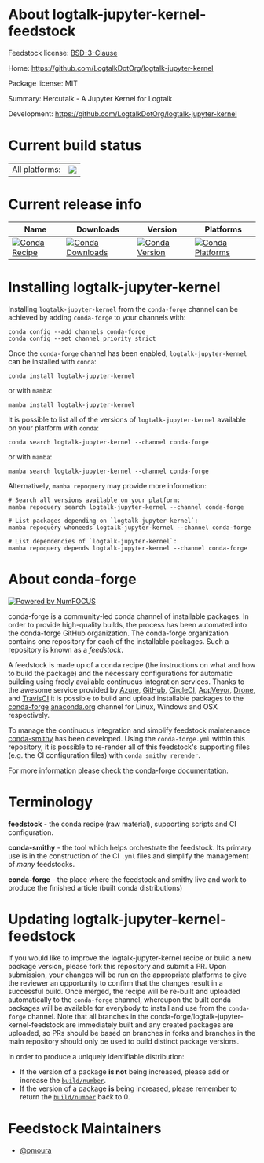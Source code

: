 About logtalk-jupyter-kernel-feedstock
======================================

Feedstock license: [BSD-3-Clause](https://github.com/conda-forge/logtalk-jupyter-kernel-feedstock/blob/main/LICENSE.txt)

Home: https://github.com/LogtalkDotOrg/logtalk-jupyter-kernel

Package license: MIT

Summary: Hercutalk - A Jupyter Kernel for Logtalk

Development: https://github.com/LogtalkDotOrg/logtalk-jupyter-kernel

Current build status
====================


<table><tr><td>All platforms:</td>
    <td>
      <a href="https://dev.azure.com/conda-forge/feedstock-builds/_build/latest?definitionId=21402&branchName=main">
        <img src="https://dev.azure.com/conda-forge/feedstock-builds/_apis/build/status/logtalk-jupyter-kernel-feedstock?branchName=main">
      </a>
    </td>
  </tr>
</table>

Current release info
====================

| Name | Downloads | Version | Platforms |
| --- | --- | --- | --- |
| [![Conda Recipe](https://img.shields.io/badge/recipe-logtalk--jupyter--kernel-green.svg)](https://anaconda.org/conda-forge/logtalk-jupyter-kernel) | [![Conda Downloads](https://img.shields.io/conda/dn/conda-forge/logtalk-jupyter-kernel.svg)](https://anaconda.org/conda-forge/logtalk-jupyter-kernel) | [![Conda Version](https://img.shields.io/conda/vn/conda-forge/logtalk-jupyter-kernel.svg)](https://anaconda.org/conda-forge/logtalk-jupyter-kernel) | [![Conda Platforms](https://img.shields.io/conda/pn/conda-forge/logtalk-jupyter-kernel.svg)](https://anaconda.org/conda-forge/logtalk-jupyter-kernel) |

Installing logtalk-jupyter-kernel
=================================

Installing `logtalk-jupyter-kernel` from the `conda-forge` channel can be achieved by adding `conda-forge` to your channels with:

```
conda config --add channels conda-forge
conda config --set channel_priority strict
```

Once the `conda-forge` channel has been enabled, `logtalk-jupyter-kernel` can be installed with `conda`:

```
conda install logtalk-jupyter-kernel
```

or with `mamba`:

```
mamba install logtalk-jupyter-kernel
```

It is possible to list all of the versions of `logtalk-jupyter-kernel` available on your platform with `conda`:

```
conda search logtalk-jupyter-kernel --channel conda-forge
```

or with `mamba`:

```
mamba search logtalk-jupyter-kernel --channel conda-forge
```

Alternatively, `mamba repoquery` may provide more information:

```
# Search all versions available on your platform:
mamba repoquery search logtalk-jupyter-kernel --channel conda-forge

# List packages depending on `logtalk-jupyter-kernel`:
mamba repoquery whoneeds logtalk-jupyter-kernel --channel conda-forge

# List dependencies of `logtalk-jupyter-kernel`:
mamba repoquery depends logtalk-jupyter-kernel --channel conda-forge
```


About conda-forge
=================

[![Powered by
NumFOCUS](https://img.shields.io/badge/powered%20by-NumFOCUS-orange.svg?style=flat&colorA=E1523D&colorB=007D8A)](https://numfocus.org)

conda-forge is a community-led conda channel of installable packages.
In order to provide high-quality builds, the process has been automated into the
conda-forge GitHub organization. The conda-forge organization contains one repository
for each of the installable packages. Such a repository is known as a *feedstock*.

A feedstock is made up of a conda recipe (the instructions on what and how to build
the package) and the necessary configurations for automatic building using freely
available continuous integration services. Thanks to the awesome service provided by
[Azure](https://azure.microsoft.com/en-us/services/devops/), [GitHub](https://github.com/),
[CircleCI](https://circleci.com/), [AppVeyor](https://www.appveyor.com/),
[Drone](https://cloud.drone.io/welcome), and [TravisCI](https://travis-ci.com/)
it is possible to build and upload installable packages to the
[conda-forge](https://anaconda.org/conda-forge) [anaconda.org](https://anaconda.org/)
channel for Linux, Windows and OSX respectively.

To manage the continuous integration and simplify feedstock maintenance
[conda-smithy](https://github.com/conda-forge/conda-smithy) has been developed.
Using the ``conda-forge.yml`` within this repository, it is possible to re-render all of
this feedstock's supporting files (e.g. the CI configuration files) with ``conda smithy rerender``.

For more information please check the [conda-forge documentation](https://conda-forge.org/docs/).

Terminology
===========

**feedstock** - the conda recipe (raw material), supporting scripts and CI configuration.

**conda-smithy** - the tool which helps orchestrate the feedstock.
                   Its primary use is in the construction of the CI ``.yml`` files
                   and simplify the management of *many* feedstocks.

**conda-forge** - the place where the feedstock and smithy live and work to
                  produce the finished article (built conda distributions)


Updating logtalk-jupyter-kernel-feedstock
=========================================

If you would like to improve the logtalk-jupyter-kernel recipe or build a new
package version, please fork this repository and submit a PR. Upon submission,
your changes will be run on the appropriate platforms to give the reviewer an
opportunity to confirm that the changes result in a successful build. Once
merged, the recipe will be re-built and uploaded automatically to the
`conda-forge` channel, whereupon the built conda packages will be available for
everybody to install and use from the `conda-forge` channel.
Note that all branches in the conda-forge/logtalk-jupyter-kernel-feedstock are
immediately built and any created packages are uploaded, so PRs should be based
on branches in forks and branches in the main repository should only be used to
build distinct package versions.

In order to produce a uniquely identifiable distribution:
 * If the version of a package **is not** being increased, please add or increase
   the [``build/number``](https://docs.conda.io/projects/conda-build/en/latest/resources/define-metadata.html#build-number-and-string).
 * If the version of a package **is** being increased, please remember to return
   the [``build/number``](https://docs.conda.io/projects/conda-build/en/latest/resources/define-metadata.html#build-number-and-string)
   back to 0.

Feedstock Maintainers
=====================

* [@pmoura](https://github.com/pmoura/)

